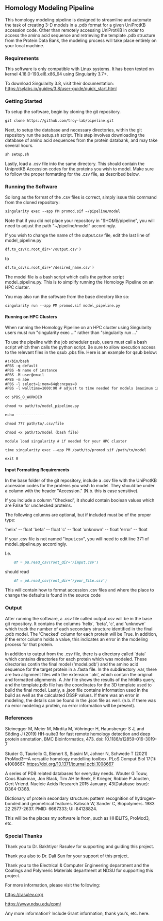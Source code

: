 ## Homology Modeling Pipeline

This homology modeling pipeline is designed to streamline and automate the task of creating 3-D models in a .pdb format for a given UniProtKB accession code. Other than remotely accessing UniProtKB in order to access the amino acid sequence and retrieving the template .pdb structure from the Protein Data Bank, the modeling process will take place entirely on your local machine.


### Requirements

This software is only compatible with Linux systems.
It has been tested on kernel 4.18.0-193.el8.x86_64 using Singularity 3.7+.

To download Singularity 3.8, visit their documentation:
https://sylabs.io/guides/3.8/user-guide/quick_start.html

### Getting Started

To setup the software, begin by cloning the git repository.

```markdown
git clone https://github.com/troy-lab/pipeline.git
```

Next, to setup the database and necessary directories, within the git repository run the setup.sh script.
This step involves downloading the database of amino acid sequences from the protein databank, and may take several hours.

```markdown
sh setup.sh
```

Lastly, load a .csv file into the same directory. This should contain the UniprotKB Accession codes for the proteins you wish to model. Make sure to follow the proper formatting for the .csv file, as described below.

### Running the Software

So long as the format of the .csv files is correct, simply issue this command from the cloned repository:

```markdown
singularity exec --app PM promod.sif ~/pipeline/model
```
Note that if you did not place your repository in "$HOME/pipeline", you will need to adjust the path "~/pipeline/model" accordingly.

If you wish to change the name of the output.csv file, edit the last line of model_pipeline.py

```markdown
df.to_csv(x.root_dir+'/output.csv')
```
to 
```markdown
df.to_csv(x.root_dir+'/desired_name.csv')
```

The model file is a bash script which calls the python script model_pipeline.py. This is to simplify running the Homology Pipeline on an HPC cluster.

You may also run the software from the base directory like so:

```markdown
singularity run --app PM promod.sif model_pipeline.py

```


#### Running on HPC Clusters
When running the Homology Pipeline on an HPC cluster using Singularity users must run "singularity exec ..." rather than "singularity run ..."

To use the pipeline with the job scheduler qsub, users must call a bash script which then calls the python script. Be sure to allow execution access to the relevant files in the qsub .pbs file. Here is an example for qsub below:

```markdown
#!/bin/bash
#PBS -q default
#PBS -N name of instance
#PBS -M user@email
#PBS -m abe
#PBS -l select=1:mem=64gb:ncpus=8
#PBS -l walltime=1000:00 # adjust to time needed for models (maximum is about 3:30 per model)

cd $PBS_O_WORKDIR

chmod +x path/to/model_pipeline.py

echo -------------

chmod 777 path/to/.csv/file

chmod +x path/to/model (bash file)

module load singularity # if needed for your HPC cluster

time singularity exec --app PM /path/to/promod.sif /path/to/model

exit 0
```

#### Input Formatting Requirements

In the base folder of the git repository, include a .csv file with the UniProtKB accession codes for the proteins you wish to model. They should be under a column with the header "Accession." (N.b. this is case sensitive).

If you include a column "Checked", it should contain boolean values which are False for unchecked proteins.

The following columns are optional, but if included must be of the proper type:

'helix' -- float
'beta' -- float
'c' -- float
'unknown' -- float
'error' -- float

If your .csv file is not named "input.csv", you will need to edit line 371 of model_pipeline.py accordingly.

I.e.
```markdown
    df = pd.read_csv(root_dir+'/input.csv')
```

should read
```markdown
    df = pd.read_csv(root_dir+'/your_file.csv')
```

This will contain how to format accession .csv files and where the place to change the defaults is found in the source code

### Output

After running the software, a .csv file called output.csv will be in the base git repository. It contains the columns 'helix', 'beta', 'c', and 'unknown' which track the number of each secondary structure identified in the final .pdb model.
The 'Checked' column for each protein will be True. In addition, if the error column holds a value, this indicates an error in the modeling process for that protein.

In addition to output from the .csv file, there is a directory called 'data' which contains directories for each protein which was modeled. These directories contin the final model ('model.pdb') and the amino acid sequence for the target protein in a .fasta file. In the subdirectory .var, there are two alignment files with the extension '.aln', which contain the original and formatted alignments. A .hhr file shows the results of the hhblits query, and the template.pdb file has the coordinates for the 3D template used to build the final model. Lastly, a .json file contains information used in the build as well as the calculated DSSP values. If there was an error in modeling, the details can be found in the .json file as well. (n.b. if there was no error modeling a protein, no error information will be present).

### References

Steinegger M, Meier M, Mirdita M, Vöhringer H, Haunsberger S J, and Söding J (2019) HH-suite3 for fast remote homology detection and deep protein annotation, BMC Bioinformatics, 473. doi: 10.1186/s12859-019-3019-7

Studer G, Tauriello G, Bienert S, Biasini M, Johner N, Schwede T (2021) ProMod3—A versatile homology modelling toolbox. PLoS Comput Biol 17(1): e1008667. https://doi.org/10.1371/journal.pcbi.1008667

A series of PDB related databases for everyday needs.
Wouter G Touw, Coos Baakman, Jon Black, Tim AH te Beek, E Krieger, Robbie P Joosten, Gert Vriend.
Nucleic Acids Research 2015 January; 43(Database issue): D364-D368.

Dictionary of protein secondary structure: pattern recognition of hydrogen-bonded and geometrical features.
Kabsch W, Sander C,
Biopolymers. 1983 22 2577-2637.
PMID: 6667333; UI: 84128824.


This will be the places my software is from, such as HHBLITS, ProMod3, etc.

### Special Thanks

Thank you to Dr. Bakhtiyor Rasulev for supporting and guiding this project.

Thank you also to Dr. Dali Sun for your support of this project.

Thank you to the Electrical & Computer Engineering department and the Coatings and Polymeric Materials department at NDSU for supporting this project.

For more information, please visit the following:

https://rasulev.org/

https://www.ndsu.edu/cpm/

Any more information?
Include Grant information, thank you's, etc. here.
